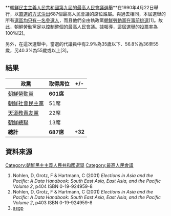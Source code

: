 **[朝鮮民主主義人民共和國第九屆的](https://zh.wikipedia.org/wiki/朝鮮民主主義人民共和國 "wikilink")[最高人民會議選舉](https://zh.wikipedia.org/wiki/最高人民會議 "wikilink")**在1990年4月22日舉行，以[直選的方式決出](https://zh.wikipedia.org/wiki/直接選舉 "wikilink")687個最高人民會議的席位誰屬。與過去相同，本屆選舉的所有[選區均只有一名參選人](https://zh.wikipedia.org/wiki/選區 "wikilink")，而且他們全由執政黨[朝鮮勞動黨在事前挑選](https://zh.wikipedia.org/wiki/朝鮮勞動黨 "wikilink")\[1\]。故此，朝鮮勞動黨足以控制整個的最高人民會議。據報導，這屆選舉的[投票率](../Page/投票率.md "wikilink")為100%\[2\]。

另外，在這次選舉中，當選的代議員中有2.9%為35歲以下、56.8%為36至55歲，另40.3%為55歲或以上\[3\]。

## 結果

| 政黨                                                          | 取得席位     | \+/-    |
| ----------------------------------------------------------- | -------- | ------- |
| [朝鮮勞動黨](https://zh.wikipedia.org/wiki/朝鮮勞動黨 "wikilink")     | **601席** |         |
| [朝鮮社會民主黨](https://zh.wikipedia.org/wiki/朝鮮社會民主黨 "wikilink") | 51席      |         |
| [天道教青友黨](https://zh.wikipedia.org/wiki/天道教青友黨 "wikilink")   | 22席      |         |
| [朝鮮總聯](https://zh.wikipedia.org/wiki/在日本朝鮮人總聯合會 "wikilink") | 13席      |         |
| **總計**                                                      | **687席** | **+32** |

## 資料來源

[Category:朝鮮民主主義人民共和國選舉](https://zh.wikipedia.org/wiki/Category:朝鮮民主主義人民共和國選舉 "wikilink") [Category:最高人民會議](https://zh.wikipedia.org/wiki/Category:最高人民會議 "wikilink")

1.  Nohlen, D, Grotz, F & Hartmann, C (2001) *Elections in Asia and the Pacific: A Data Handbook: South East Asia, East Asia, and the Pacific Volume 2*, p404 ISBN 0-19-924959-8
2.  Nohlen, D, Grotz, F & Hartmann, C (2001) *Elections in Asia and the Pacific: A Data Handbook: South East Asia, East Asia, and the Pacific Volume 2*, p403 ISBN 0-19-924959-8
3.  [asgp](http://www.asgp.info/Publications/CPI-English/1992_163_01-e.pdf)